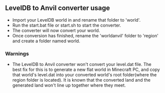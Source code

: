 ## LevelDB to Anvil converter usage
- Import your LevelDB world in and rename that folder to 'world'. 
- Run the start.bat file or start.sh to start the converter.
- The converter will now convert your world.
- Once conversion has finished, rename the 'worldanvil' folder to 'region' and create a folder named world.
### Warnings
- The LevelDB to Anvil converter won't convert your level.dat file. The best fix for this is to generate a new flat world in Minecraft PC, and copy that world's level.dat into your converted world's root folder(where the region folder is located). It is known that the converted land and the generated land won't line up together where they meet. 
